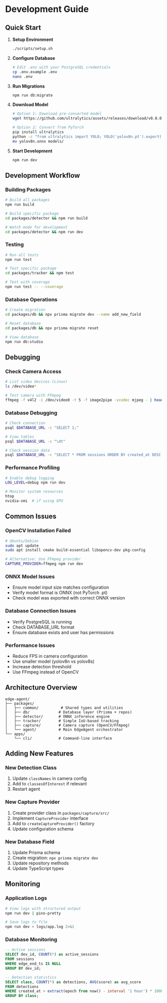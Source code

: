 # Development Guide

## Quick Start

1. **Setup Environment**

   ```bash
   ./scripts/setup.sh
   ```

2. **Configure Database**

   ```bash
   # Edit .env with your PostgreSQL credentials
   cp .env.example .env
   nano .env
   ```

3. **Run Migrations**

   ```bash
   npm run db:migrate
   ```

4. **Download Model**

   ```bash
   # Option 1: Download pre-converted model
   wget https://github.com/ultralytics/assets/releases/download/v0.0.0/yolov8n.onnx -O models/yolov8n.onnx

   # Option 2: Convert from PyTorch
   pip install ultralytics
   python -c "from ultralytics import YOLO; YOLO('yolov8n.pt').export(format='onnx')"
   mv yolov8n.onnx models/
   ```

5. **Start Development**
   ```bash
   npm run dev
   ```

## Development Workflow

### Building Packages

```bash
# Build all packages
npm run build

# Build specific package
cd packages/detector && npm run build

# Watch mode for development
cd packages/detector && npm run dev
```

### Testing

```bash
# Run all tests
npm run test

# Test specific package
cd packages/tracker && npm test

# Test with coverage
npm run test -- --coverage
```

### Database Operations

```bash
# Create migration
cd packages/db && npx prisma migrate dev --name add_new_field

# Reset database
cd packages/db && npx prisma migrate reset

# View database
npm run db:studio
```

## Debugging

### Check Camera Access

```bash
# List video devices (Linux)
ls /dev/video*

# Test camera with FFmpeg
ffmpeg -f v4l2 -i /dev/video0 -t 5 -f image2pipe -vcodec mjpeg - | head -c 1000000 > test.jpg
```

### Database Debugging

```bash
# Check connection
psql $DATABASE_URL -c "SELECT 1;"

# View tables
psql $DATABASE_URL -c "\dt"

# Check session data
psql $DATABASE_URL -c "SELECT * FROM sessions ORDER BY created_at DESC LIMIT 5;"
```

### Performance Profiling

```bash
# Enable debug logging
LOG_LEVEL=debug npm run dev

# Monitor system resources
htop
nvidia-smi  # if using GPU
```

## Common Issues

### OpenCV Installation Failed

```bash
# Ubuntu/Debian
sudo apt update
sudo apt install cmake build-essential libopencv-dev pkg-config

# Alternative: Use FFmpeg provider
CAPTURE_PROVIDER=ffmpeg npm run dev
```

### ONNX Model Issues

- Ensure model input size matches configuration
- Verify model format is ONNX (not PyTorch .pt)
- Check model was exported with correct ONNX version

### Database Connection Issues

- Verify PostgreSQL is running
- Check DATABASE_URL format
- Ensure database exists and user has permissions

### Performance Issues

- Reduce FPS in camera configuration
- Use smaller model (yolov8n vs yolov8s)
- Increase detection threshold
- Use FFmpeg instead of OpenCV

## Architecture Overview

```
edge-agent/
├── packages/
│   ├── common/          # Shared types and utilities
│   ├── db/             # Database layer (Prisma + repos)
│   ├── detector/       # ONNX inference engine
│   ├── tracker/        # Simple IoU-based tracking
│   ├── capture/        # Camera capture (OpenCV/FFmpeg)
│   └── agent/          # Main EdgeAgent orchestrator
└── apps/
    └── cli/            # Command-line interface
```

## Adding New Features

### New Detection Class

1. Update `classNames` in camera config
2. Add to `classesOfInterest` if relevant
3. Restart agent

### New Capture Provider

1. Create provider class in `packages/capture/src/`
2. Implement `CaptureProvider` interface
3. Add to `createCaptureProvider()` factory
4. Update configuration schema

### New Database Field

1. Update Prisma schema
2. Create migration: `npx prisma migrate dev`
3. Update repository methods
4. Update TypeScript types

## Monitoring

### Application Logs

```bash
# View logs with structured output
npm run dev | pino-pretty

# Save logs to file
npm run dev > logs/app.log 2>&1
```

### Database Monitoring

```sql
-- Active sessions
SELECT dev_id, COUNT(*) as active_sessions
FROM sessions
WHERE edge_end_ts IS NULL
GROUP BY dev_id;

-- Detection statistics
SELECT class, COUNT(*) as detections, AVG(score) as avg_score
FROM detections
WHERE created_at > extract(epoch from now() - interval '1 hour') * 1000
GROUP BY class;
```
